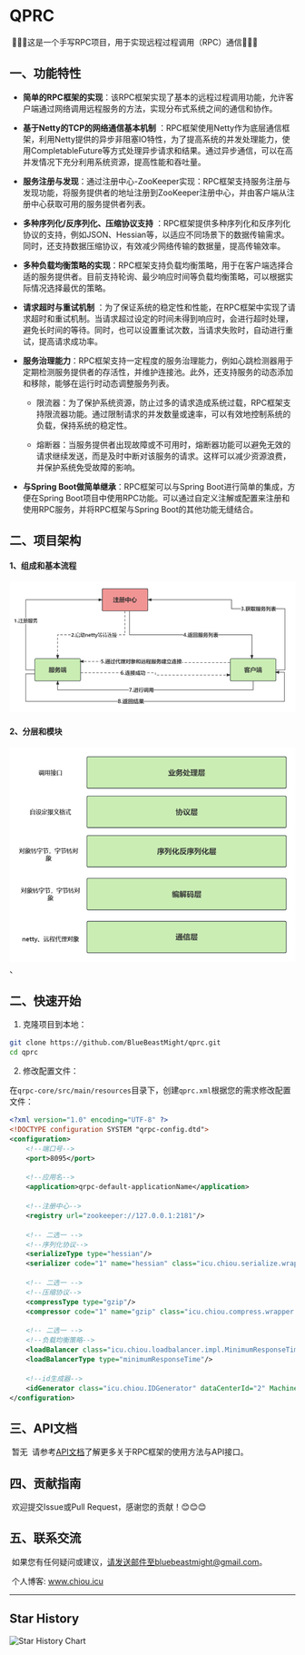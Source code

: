# QPRC

​ 🚀🚀🚀这是一个手写RPC项目，用于实现远程过程调用（RPC）通信🚀🚀🚀

## 一、功能特性

- **简单的RPC框架的实现**：该RPC框架实现了基本的远程过程调用功能，允许客户端通过网络调用远程服务的方法，实现分布式系统之间的通信和协作。
- **基于Netty的TCP的网络通信基本机制**
  ：RPC框架使用Netty作为底层通信框架，利用Netty提供的异步非阻塞IO特性，为了提高系统的并发处理能力，使用CompletableFuture等方式处理异步请求和结果。通过异步通信，可以在高并发情况下充分利用系统资源，提高性能和吞吐量。
- **服务注册与发现**：通过注册中心-ZooKeeper实现：RPC框架支持服务注册与发现功能，将服务提供者的地址注册到ZooKeeper注册中心，并由客户端从注册中心获取可用的服务提供者列表。
- **多种序列化/反序列化、压缩协议支持**
  ：RPC框架提供多种序列化和反序列化协议的支持，例如JSON、Hessian等，以适应不同场景下的数据传输需求。同时，还支持数据压缩协议，有效减少网络传输的数据量，提高传输效率。
- **多种负载均衡策略的实现**：RPC框架支持负载均衡策略，用于在客户端选择合适的服务提供者。目前支持轮询、最少响应时间等负载均衡策略，可以根据实际情况选择最优的策略。
- **请求超时与重试机制**
  ：为了保证系统的稳定性和性能，在RPC框架中实现了请求超时和重试机制。当请求超过设定的时间未得到响应时，会进行超时处理，避免长时间的等待。同时，也可以设置重试次数，当请求失败时，自动进行重试，提高请求成功率。
- **服务治理能力**：RPC框架支持一定程度的服务治理能力，例如心跳检测器用于定期检测服务提供者的存活性，并维护连接池。此外，还支持服务的动态添加和移除，能够在运行时动态调整服务列表。
    - 限流器：为了保护系统资源，防止过多的请求造成系统过载，RPC框架支持限流器功能。通过限制请求的并发数量或速率，可以有效地控制系统的负载，保持系统的稳定性。

    - 熔断器：当服务提供者出现故障或不可用时，熔断器功能可以避免无效的请求继续发送，而是及时中断对该服务的请求。这样可以减少资源浪费，并保护系统免受故障的影响。

- **与Spring Boot做简单继承**：RPC框架可以与Spring Boot进行简单的集成，方便在Spring
  Boot项目中使用RPC功能。可以通过自定义注解或配置来注册和使用RPC服务，并将RPC框架与Spring Boot的其他功能无缝结合。

## 二、项目架构

#### 1、组成和基本流程

![makeup](img/makeup.png)

#### 2、分层和模块

![layering](img/layering.png)、

## 二、快速开始

1. 克隆项目到本地：

```bash
git clone https://github.com/BlueBeastMight/qprc.git
cd qprc
```

2. 修改配置文件：

在`qrpc-core/src/main/resources`目录下，创建`qprc.xml`根据您的需求修改配置文件：

```xml
<?xml version="1.0" encoding="UTF-8" ?>
<!DOCTYPE configuration SYSTEM "qrpc-config.dtd">
<configuration>
    <!--端口号-->
    <port>8095</port>

    <!--应用名-->
    <application>qrpc-default-applicationName</application>

    <!--注册中心-->
    <registry url="zookeeper://127.0.0.1:2181"/>

    <!-- 二选一 -->
    <!--序列化协议-->
    <serializeType type="hessian"/>
    <serializer code="1" name="hessian" class="icu.chiou.serialize.wrapper.impl.HessianSerializer"/>

    <!-- 二选一 -->
    <!--压缩协议-->
    <compressType type="gzip"/>
    <compressor code="1" name="gzip" class="icu.chiou.compress.wrapper.impl.GzipCompressor"/>

    <!-- 二选一 -->
    <!--负载均衡策略-->
    <loadBalancer class="icu.chiou.loadbalancer.impl.MinimumResponseTimeLoadBalancer"/>
    <loadBalancerType type="minimumResponseTime"/>

    <!--id生成器-->
    <idGenerator class="icu.chiou.IDGenerator" dataCenterId="2" MachineId="4"/>
</configuration>
```

## 三、API文档

​ 暂无
​ 请参考[API文档](docs/API.md)了解更多关于RPC框架的使用方法与API接口。

## 四、贡献指南

​ 欢迎提交Issue或Pull Request，感谢您的贡献！😊😊😊

## 五、联系交流

​ 如果您有任何疑问或建议，请发送邮件至bluebeastmight@gmail.com。

​ 个人博客: www.chiou.icu

---
## Star History

![Star History Chart](https://star-history.com/svg?repos=red-velet/qrpc&Date)
